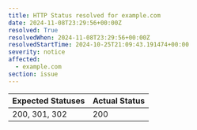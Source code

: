 ```yaml
---
title: HTTP Status resolved for example.com
date: 2024-11-08T23:29:56+00:00Z
resolved: True
resolvedWhen: 2024-11-08T23:29:56+00:00Z
resolvedStartTime: 2024-10-25T21:09:43.191474+00:00
severity: notice
affected:
  - example.com
section: issue
---
```


| Expected Statuses | Actual Status  |
|-------------------|----------------|
| 200, 301, 302 | 200 |
